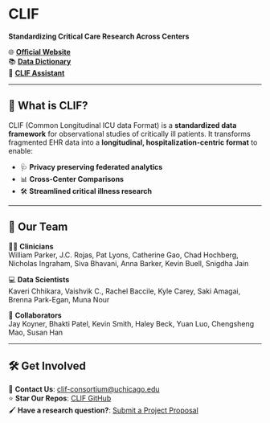 # CLIF 
**Standardizing Critical Care Research Across Centers**  

🌐 [**Official Website**](https://clif-consortium.github.io/website/)  
📚 [**Data Dictionary**](https://clif-consortium.github.io/website/data-dictionary.html)  
🤖 [**CLIF Assistant**](https://chatgpt.com/g/g-h1nk6d3eR-clif-assistant)

---

## 🚀 **What is CLIF?**  
CLIF (Common Longitudinal ICU data Format) is a **standardized data framework** for observational studies of critically ill patients. It transforms fragmented EHR data into a **longitudinal, hospitalization-centric format** to enable:  
- 🩺 **Privacy preserving federated analytics**  
- 📊 **Cross-Center Comparisons**  
- 🛠️ **Streamlined critical illness research**  

---

## 🤝 **Our Team**  

👨‍⚕️ **Clinicians**  
William Parker, J.C. Rojas, Pat Lyons, Catherine Gao, Chad Hochberg, Nicholas Ingraham, Siva Bhavani, Anna Barker, Kevin Buell, Snigdha Jain 

💻 **Data Scientists**  
Kaveri Chhikara, Vaishvik C., Rachel Baccile, Kyle Carey, Saki Amagai, Brenna Park-Egan, Muna Nour  

🌟 **Collaborators**  
Jay Koyner, Bhakti Patel, Kevin Smith, Haley Beck, Yuan Luo, Chengsheng Mao, Susan Han  

---

## 🛠️ **Get Involved**  
📧 **Contact Us**: clif-consortium@uchicago.edu  
⭐ **Star Our Repos**: [CLIF GitHub](https://github.com/clif-consortium/CLIF)  
🖌️ **Have a research question?**: [Submit a Project Proposal](https://redcap.uchicago.edu/surveys/?s=7FMNPWTXKP3P3ANW)
